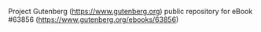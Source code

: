 Project Gutenberg (https://www.gutenberg.org) public repository for eBook #63856 (https://www.gutenberg.org/ebooks/63856)
